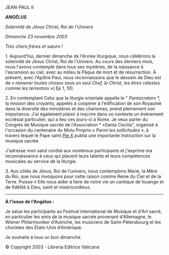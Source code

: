 JEAN-PAUL II

***ANGÉLUS***

*Solennité de Jésus Christ, Roi de l'Univers*

*Dimanche 23 novembre 2003*

*Très chers frères et sœurs !*

1. Aujourd'hui, dernier dimanche de l'Année liturgique, nous célébrons la solennité de Jésus Christ, Roi de l'Univers. Au cours des derniers mois, nous l'avons contemplé dans tous ses mystères, de la naissance à l'ascension au ciel, avec au milieu la Pâque de mort et de résurrection. À présent, avec l'Apôtre Paul, nous reconnaissons que le dessein de Dieu est de *« *ramener toutes choses sous un seul Chef, le Christ, les êtres célestes comme les terrestres* »*( *Ep* 1, 10).

2. En contemplant Celui que la liturgie orientale appelle le " *Pantocrator*« *, la mission des croyants, appelés à coopérer à l'édification de son Royaume dans la diversité des ministères et des charismes, prend pleinement son importance. J'ai également plaisir à inscrire dans ce contexte un événement ecclésial particulier, qui a lieu ces jours-ci à Rome. Je veux parler du Congrès de Musique sacrée de l'Association * »Santa Cecilia", organisé à l'occasion du centenaire du Motu Proprio *« *Parmi les sollicitudes* »*, à travers lequel le Pape saint [Pie X](http://w2.vatican.va/content/pius-x/fr.html) publia une importante Instruction sur la musique sacrée.

J'adresse mon salut cordial aux nombreux participants et j'exprime ma reconnaissance à ceux qui placent leurs talents et leurs compétences musicales au service de la liturgie.

3. Aux côtés de Jésus, Roi de l'univers, nous contemplons Marie, la Mère du Roi, que nous invoquons pour cette raison comme Reine du Ciel et de la Terre. Puisse-t-Elle nous aider à faire de notre vie un cantique de louange et de fidélité à Dieu, saint et miséricordieux.

** * **

**À l'issue de l'Angélus :**

Je salue les participants au Festival international de Musique et d'Art sacré, en particulier les amis de la musique sacrée provenant d'Allemagne, le Wiener Philarmoniker d'Autriche, les musiciens de Saint-Pétersbourg et les choristes des États-Unis d'Amérique.

Je souhaite à tous un bon dimanche.

© Copyright 2003 - Libreria Editrice Vaticana
